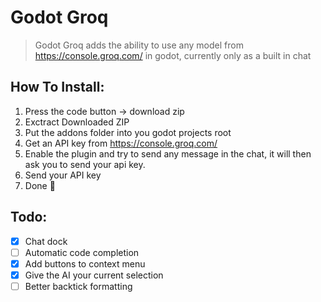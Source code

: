 # Godot Groq
> Godot Groq adds the ability to use any model from https://console.groq.com/ in godot, currently only as a built in chat

## How To Install:
1. Press the code button -> download zip
2. Exctract Downloaded ZIP
3. Put the addons folder into you godot projects root
4. Get an API key from https://console.groq.com/
5. Enable the plugin and try to send any message in the chat, it will then ask you to send your api key.
6. Send your API key
7. Done 🥳

## Todo:
- [X] Chat dock
- [ ] Automatic code completion
- [X] Add buttons to context menu
- [X] Give the AI your current selection
- [ ] Better backtick formatting
